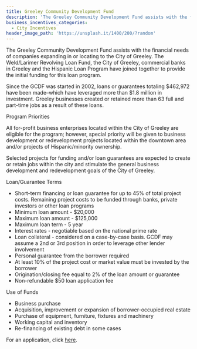```yaml
---
title: Greeley Community Development Fund
description: 'The Greeley Community Development Fund assists with the financial needs of companies expanding in or locating to the City of Greeley. The Weld/Larimer Revolving Loan Fund, the City of Greeley, commercial banks in Greeley and the Hispanic Loan Program have joined together to provide the initial funding for this loan program.'
business_incentives_categories:
  - City Incentives
header_image_path: 'https://unsplash.it/1400/200/?random'
---
```



The Greeley Community Development Fund assists with the financial needs of companies expanding in or locating to the City of Greeley. The Weld/Larimer Revolving Loan Fund, the City of Greeley, commercial banks in Greeley and the Hispanic Loan Program have joined together to provide the initial funding for this loan program.

Since the GCDF was started in 2002, loans or guarantees totaling $462,972 have been made–which have leveraged more than $1.8 million in investment. Greeley businesses created or retained more than 63 full and part-time jobs as a result of these loans.

Program Priorities

All for-profit business enterprises located within the City of Greeley are eligible for the program; however, special priority will be given to business development or redevelopment projects located within the downtown area and/or projects of  Hispanic/minority ownership.

Selected projects for funding and/or loan guarantees are expected to create or retain jobs within the city and stimulate the general business development and redevelopment goals of the City of Greeley.

Loan/Guarantee Terms

* Short-term financing or loan guarantee for up to 45% of total project costs. Remaining project costs to be funded through banks, private investors or other loan programs
* Minimum loan amount - $20,000
* Maximum loan amount - $125,000
* Maximum loan term - 5 year
* Interest rates - negotiable based on the national prime rate
* Loan collateral - considered on a case-by-case basis. GCDF may assume a 2nd or 3rd position in order to leverage other lender involvement
* Personal guarantee from the borrower required
* At least 10% of the project cost or market value must be invested by the borrower
* Origination/closing fee equal to 2% of the loan amount or guarantee
* Non-refundable $50 loan application fee


Use of Funds

* Business purchase
* Acquisition, improvement or expansion of borrower-occupied real estate
* Purchase of equipment, furniture, fixtures and machinery
* Working capital and inventory
* Re-financing of existing debt in some cases


For an application, click [here](http://www.upstatecolorado.org/doc_library/content/incentives_loans/GCDFApplication.pdf).
